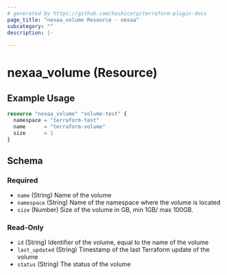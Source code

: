 ```yaml
---
# generated by https://github.com/hashicorp/terraform-plugin-docs
page_title: "nexaa_volume Resource - nexaa"
subcategory: ""
description: |-
  
---
```


# nexaa_volume (Resource)



## Example Usage

```terraform
resource "nexaa_volume" "volume-test" {
  namespace = "terraform-test"
  name      = "terraform-volume"
  size      = 1
}
```

<!-- schema generated by tfplugindocs -->
## Schema

### Required

- `name` (String) Name of the volume
- `namespace` (String) Name of the namespace where the volume is located
- `size` (Number) Size of the volume in GB, min 1GB/ max 100GB.

### Read-Only

- `id` (String) Identifier of the volume, equal to the name of the volume
- `last_updated` (String) Timestamp of the last Terraform update of the volume
- `status` (String) The status of the volume
